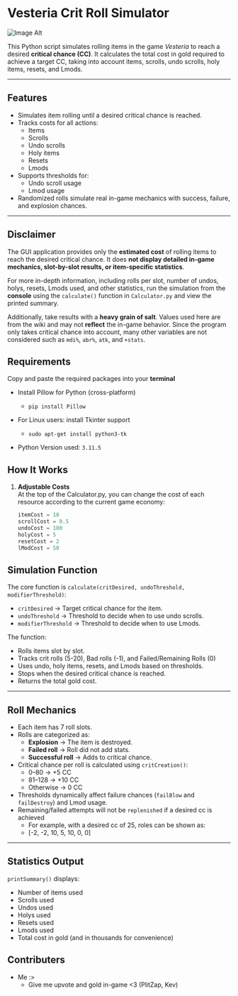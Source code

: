 # Vesteria Crit Roll Simulator
 ![Image Alt](https://github.com/Kev-KW/Vesteria-Cursed-Scroll-Simulator/blob/e706acbf23accc50eea9860543bc6f0dd8ebec91/assets/Cursed_scroll_new.png)

This Python script simulates rolling items in the game *Vesteria* to reach a desired **critical chance (CC)**. It calculates the total cost in gold required to achieve a target CC, taking into account items, scrolls, undo scrolls, holy items, resets, and Lmods.

---

## Features

- Simulates item rolling until a desired critical chance is reached.
- Tracks costs for all actions:
  - Items
  - Scrolls
  - Undo scrolls
  - Holy items
  - Resets
  - Lmods
- Supports thresholds for:
  - Undo scroll usage
  - Lmod usage
- Randomized rolls simulate real in-game mechanics with success, failure, and explosion chances.

---
## Disclaimer

The GUI application provides only the **estimated cost** of rolling items to reach the desired critical chance. It does **not display detailed in-game mechanics, slot-by-slot results, or item-specific statistics**.  

For more in-depth information, including rolls per slot, number of undos, holys, resets, Lmods used, and other statistics, run the simulation from the **console** using the `calculate()` function in `Calculator.py` and view the printed summary.

Additionally, take results with a **heavy grain of salt**. Values used here are from the wiki and may not **reflect** the in-game behavior. Since the program only takes critical chance into account, many other variables are not considered such as `mdi%`, `abr%`, `atk`, and `+stats`.

## Requirements
Copy and paste the required packages into your **terminal**

- Install Pillow for Python (cross-platform)
  - `pip install Pillow`

- For Linux users: install Tkinter support
  - `sudo apt-get install python3-tk`

- Python Version used: `3.11.5`

## How It Works

1. **Adjustable Costs**  
   At the top of the Calculator.py, you can change the cost of each resource according to the current game economy:
   ```python
   itemCost = 10
   scrollCost = 0.5
   undoCost = 100
   holyCost = 5
   resetCost = 2
   lModCost = 50

## Simulation Function

The core function is `calculate(critDesired, undoThreshold, modifierThreshold)`:

- `critDesired` → Target critical chance for the item.
- `undoThreshold` → Threshold to decide when to use undo scrolls.
- `modifierThreshold` → Threshold to decide when to use Lmods.

The function:

- Rolls items slot by slot.
- Tracks crit rolls (5-20), Bad rolls (-1), and Failed/Remaining Rolls (0)
- Uses undo, holy items, resets, and Lmods based on thresholds.
- Stops when the desired critical chance is reached.
- Returns the total gold cost.


---

## Roll Mechanics

- Each item has 7 roll slots.
- Rolls are categorized as:
  - **Explosion** → The item is destroyed.
  - **Failed roll** → Roll did not add stats.
  - **Successful roll** → Adds to critical chance.
- Critical chance per roll is calculated using `critCreation()`:
  - 0–80 → +5 CC
  - 81–128 → +10 CC
  - Otherwise → 0 CC
- Thresholds dynamically affect failure chances (`failBlow` and `failDestroy`) and Lmod usage.
- Remaining/failed attempts will not be `replenished` if a desired cc is achieved
  - For example, with a desired cc of 25, roles can be shown as:
  - [-2, -2, 10, 5, 10, 0, 0]

---

## Statistics Output

`printSummary()` displays:

- Number of items used
- Scrolls used
- Undos used
- Holys used
- Resets used
- Lmods used
- Total cost in gold (and in thousands for convenience)

## Contributers
- Me :>
  - Give me upvote and gold in-game <3 (PlitZap, Kev)
